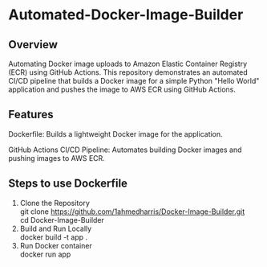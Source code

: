 # Automated-Docker-Image-Builder
## Overview
Automating Docker image uploads to Amazon Elastic Container Registry (ECR) using GitHub Actions. 
This repository demonstrates an automated CI/CD pipeline that builds a Docker image for a simple Python "Hello World" application and pushes the image to AWS ECR using GitHub Actions. 
## Features
Dockerfile:
Builds a lightweight Docker image for the application.

GitHub Actions CI/CD Pipeline:
Automates building Docker images and pushing images to AWS ECR.
## Steps to use Dockerfile
1. Clone the Repository   
git clone  https://github.com/1ahmedharris/Docker-Image-Builder.git  
cd Docker-Image-Builder  
2. Build and Run Locally   
docker build -t app .    
3. Run Docker container  
docker run app  
